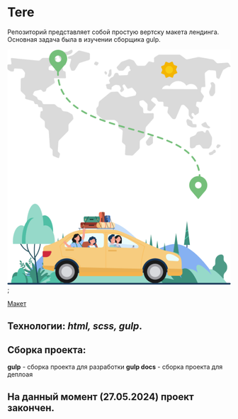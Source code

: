 # Tere
Репозиторий представляет собой простую вертску макета лендинга.
Основная задача была в изучении сборщика gulp.

![машина](https://github.com/VadimLitau/Tere/blob/main/src/img/download_img.png);

[Макет](https://www.figma.com/design/h84UzBElO81Gjg5auEqVxc/Ride-sharing-web-ui---bootstrap-guide-lines-(Community)-(Copy)?node-id=36-54643&t=xqu5jp07nSTg8tVd-0)

## **Технологии**: *html, scss, gulp*.

## Сборка проекта:
**gulp** - сборка проекта для разработки
**gulp docs** - сборка проекта для деплоая

## На данный момент **(27.05.2024)** проект закончен.
